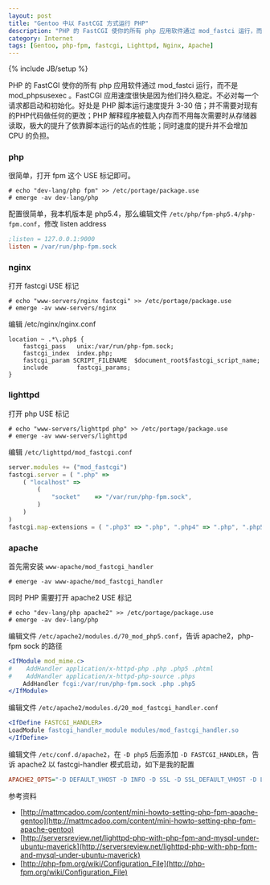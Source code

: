 ```yaml
---
layout: post
title: "Gentoo 中以 FastCGI 方式运行 PHP"
description: "PHP 的 FastCGI 使你的所有 php 应用软件通过 mod_fastci 运行，而不是 mod_phpsusexec 。FastCGI 应用速度很快是因为他们持久稳定。"
category: Internet
tags: [Gentoo, php-fpm, fastcgi, Lighttpd, Nginx, Apache]
---
```

{% include JB/setup %}

PHP 的 FastCGI 使你的所有 php 应用软件通过 mod_fastci 运行，而不是 mod_phpsusexec 。FastCGI 应用速度很快是因为他们持久稳定。不必对每一个请求都启动和初始化。好处是 PHP 脚本运行速度提升 3-30 倍；并不需要对现有的PHP代码做任何的更改；PHP 解释程序被载入内存而不用每次需要时从存储器读取，极大的提升了依靠脚本运行的站点的性能；同时速度的提升并不会增加 CPU 的负担。

### php

很简单，打开 fpm 这个 USE 标记即可。

    # echo "dev-lang/php fpm" >> /etc/portage/package.use
    # emerge -av dev-lang/php

配置很简单，我本机版本是 php5.4，那么编辑文件 `/etc/php/fpm-php5.4/php-fpm.conf`，修改 listen address

```ini
;listen = 127.0.0.1:9000
listen = /var/run/php-fpm.sock
```

<!-- more -->

### nginx

打开 fastcgi USE 标记

    # echo "www-servers/nginx fastcgi" >> /etc/portage/package.use
    # emerge -av www-servers/nginx

编辑 /etc/nginx/nginx.conf

```nginx
location ~ .*\.php$ {
    fastcgi_pass   unix:/var/run/php-fpm.sock;
    fastcgi_index  index.php;
    fastcgi_param SCRIPT_FILENAME  $document_root$fastcgi_script_name;
    include        fastcgi_params;
}
```
### lighttpd

打开 php USE 标记

    # echo "www-servers/lighttpd php" >> /etc/portage/package.use
    # emerge -av www-servers/lighttpd

编辑 `/etc/lighttpd/mod_fastcgi.conf`

```javascript
server.modules += ("mod_fastcgi")
fastcgi.server = ( ".php" =>
    ( "localhost" =>
        (
            "socket"    => "/var/run/php-fpm.sock",
        )
    )
)
fastcgi.map-extensions = ( ".php3" => ".php", ".php4" => ".php", ".php5" => ".php" )
```

### apache

首先需安装 `www-apache/mod_fastcgi_handler`

    # emerge -av www-apache/mod_fastcgi_handler

同时 PHP 需要打开 apache2 USE 标记

    # echo "dev-lang/php apache2" >> /etc/portage/package.use
    # emerge -av dev-lang/php

编辑文件 `/etc/apache2/modules.d/70_mod_php5.conf`，告诉 apache2，php-fpm sock 的路径

```apache
<IfModule mod_mime.c>
#    AddHandler application/x-httpd-php .php .php5 .phtml
#    AddHandler application/x-httpd-php-source .phps
    AddHandler fcgi:/var/run/php-fpm.sock .php .php5
</IfModule>
```

编辑文件 `/etc/apache2/modules.d/20_mod_fastcgi_handler.conf`

```apache
<IfDefine FASTCGI_HANDLER>
LoadModule fastcgi_handler_module modules/mod_fastcgi_handler.so
</IfDefine>
```

编辑文件 `/etc/conf.d/apache2`，在 `-D php5` 后面添加 `-D FASTCGI_HANDLER`，告诉 apache2 以 fastcgi-handler 模式启动，如下是我的配置

```ini
APACHE2_OPTS="-D DEFAULT_VHOST -D INFO -D SSL -D SSL_DEFAULT_VHOST -D LANGUAGE -D PHP5 -D FASTCGI_HANDLER"
```

参考资料

- [http://mattmcadoo.com/content/mini-howto-setting-php-fpm-apache-gentoo](http://mattmcadoo.com/content/mini-howto-setting-php-fpm-apache-gentoo)
- [http://serversreview.net/lighttpd-php-with-php-fpm-and-mysql-under-ubuntu-maverick](http://serversreview.net/lighttpd-php-with-php-fpm-and-mysql-under-ubuntu-maverick)
- [http://php-fpm.org/wiki/Configuration_File](http://php-fpm.org/wiki/Configuration_File)
